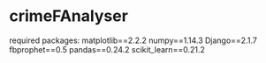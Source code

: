 # crimeFAnalyser
required packages: 
matplotlib==2.2.2
numpy==1.14.3
Django==2.1.7
fbprophet==0.5
pandas==0.24.2
scikit_learn==0.21.2
